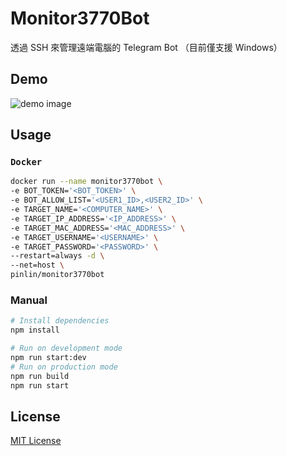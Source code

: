 # Monitor3770Bot

透過 SSH 來管理遠端電腦的 Telegram Bot
（目前僅支援 Windows）

## Demo

![demo image](https://imgur.com/bWLmFNH.jpg)

## Usage

### `Docker`

```bash
docker run --name monitor3770bot \
-e BOT_TOKEN='<BOT_TOKEN>' \
-e BOT_ALLOW_LIST='<USER1_ID>,<USER2_ID>' \
-e TARGET_NAME='<COMPUTER_NAME>' \
-e TARGET_IP_ADDRESS='<IP_ADDRESS>' \
-e TARGET_MAC_ADDRESS='<MAC_ADDRESS>' \
-e TARGET_USERNAME='<USERNAME>' \
-e TARGET_PASSWORD='<PASSWORD>' \
--restart=always -d \
--net=host \
pinlin/monitor3770bot
```

### Manual

```bash
# Install dependencies
npm install

# Run on development mode
npm run start:dev
# Run on production mode
npm run build
npm run start
```

## License
[MIT License](LICENSE)
